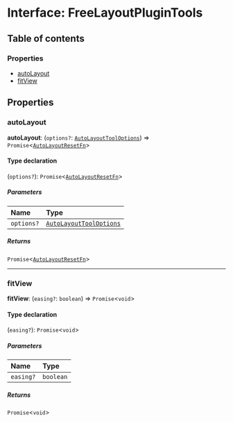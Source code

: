 # Interface: FreeLayoutPluginTools

## Table of contents

### Properties

* [autoLayout](/en/auto-docs/free-layout-editor/interfaces/FreeLayoutPluginTools.md#autolayout)
* [fitView](/en/auto-docs/free-layout-editor/interfaces/FreeLayoutPluginTools.md#fitview)

## Properties

### autoLayout

**autoLayout**: (`options?`: [`AutoLayoutToolOptions`](/en/auto-docs/free-layout-editor/types/AutoLayoutToolOptions.md)) => `Promise`<[`AutoLayoutResetFn`](/en/auto-docs/free-layout-editor/types/AutoLayoutResetFn.md)>

#### Type declaration

(`options?`): `Promise`<[`AutoLayoutResetFn`](/en/auto-docs/free-layout-editor/types/AutoLayoutResetFn.md)>

##### Parameters

| Name | Type |
| :------ | :------ |
| `options?` | [`AutoLayoutToolOptions`](/en/auto-docs/free-layout-editor/types/AutoLayoutToolOptions.md) |

##### Returns

`Promise`<[`AutoLayoutResetFn`](/en/auto-docs/free-layout-editor/types/AutoLayoutResetFn.md)>

***

### fitView

**fitView**: (`easing?`: `boolean`) => `Promise`<`void`>

#### Type declaration

(`easing?`): `Promise`<`void`>

##### Parameters

| Name | Type |
| :------ | :------ |
| `easing?` | `boolean` |

##### Returns

`Promise`<`void`>
